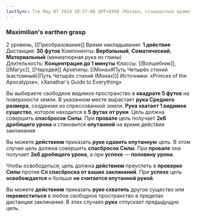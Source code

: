 ```yaml
---
lastSync: Tue May 07 2024 20:57:08 GMT+0300 (Москва, стандартное время)
---
```

### Maximilian's earthen grasp
2 уровень, [[Преобразование]]
Время накладывания: **1 действие**
Дистанция: **30 футов**
Компоненты: **Вербальный**, **Соматический**, **Материальный** (миниатюрная рука из глины)
Длительность: **Концентрация до 1 минуты**
Классы: [[Волшебник]], [[Магус]], [[Чародей]]
Архетипы: [[Монах#Путь Четырёх стихий (кастомный)|Путь Четырёх стихий (Монах)]]
Источники: «Princes of the Apocalypse», «Xanathar's Guide to Everything»

Вы выбираете свободное видимое пространство в **квадрате 5 футов** на поверхности земли. В указанном месте вырастает **рука Среднего размера**, созданная из спрессованной земли. **Рука хватает 1 видимое существо**, которое находится в **5 футах от руки**. Цель должна совершить **спасбросок Силы**. При **провале** цель получает **2к6 дробящего урона** и становится **опутанной** на время действия заклинания

Вы можете **действием** приказать **руке сдавить опутанную** цель. В этом случае цель должна совершить **спасбросок Силы**. При **провале** она получает **2к6 дробящего урона**, а при **успехе** — **половину урона**.

Чтобы освободиться, цель должна **действием** преуспеть в **проверке Силы** против **Сл спасброска от ваших заклинаний**. При **успехе** цель **освобождается** и больше **не считается опутанной рукой**.

Вы можете **действием** приказать **руке схватить** другое существо или **переместиться** в любое свободное пространство в пределах дистанции заклинания. В этих случаях **рука** отпускает предыдущую цель.